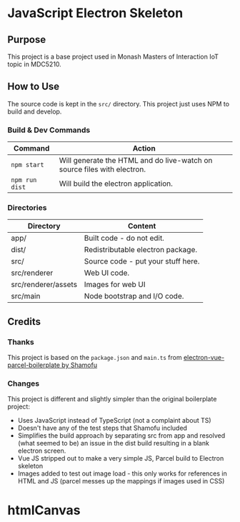 # JavaScript Electron Skeleton

## Purpose
This project is a base project used in Monash Masters of Interaction IoT topic in MDC5210.

## How to Use
The source code is kept in the `src/` directory.
This project just uses NPM to build and develop.

### Build & Dev Commands

| Command | Action |
|---------|--------|
| `npm start` | Will generate the HTML and do live-watch on source files with electron. |
| `npm run dist`  | Will build the electron application. |

### Directories

| Directory | Content      |
|-----------|--------------|
| app/      | Built code - do not edit. |
| dist/     | Redistributable electron package. |
| src/      | Source code - put your stuff here. |
| src/renderer | Web UI code. |
| src/renderer/assets | Images for web UI |
| src/main | Node bootstrap and I/O code. |

## Credits
### Thanks
This project is based on the `package.json` and `main.ts` from 
[electron-vue-parcel-boilerplate by Shamofu](https://github.com/shamofu/electron-vue-parcel-boilerplate)

### Changes
This project is different and slightly simpler than the original boilerplate project:
- Uses JavaScript instead of TypeScript (not a complaint about TS)
- Doesn't have any of the test steps that Shamofu included
- Simplifies the build approach by separating src from app and resolved (what seemed to be) an issue in the dist build resulting in a blank electron screen.
- Vue JS stripped out to make a very simple JS, Parcel build to Electron skeleton
- Images added to test out image load - this only works for references in HTML and JS (parcel messes up the mappings if images used in CSS)

# htmlCanvas
